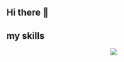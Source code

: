 ## Hi there 👋

## my skills
<p align="center">
  <a href="https://skillicons.dev">
    <img src="https://skillicons.dev/icons?i=py,go,rust,ts,nextjs,tailwind,bun,vitest,git,docker,ubuntu,linux,grafana,azure" />
  </a>
</p>

<!--
**michi9810/michi9810** is a ✨ _special_ ✨ repository because its `README.md` (this file) appears on your GitHub profile.

Here are some ideas to get you started:

- 🔭 I’m currently working on ...
- 🌱 I’m currently learning ...
- 👯 I’m looking to collaborate on ...
- 🤔 I’m looking for help with ...
- 💬 Ask me about ...
- 📫 How to reach me: ...
- 😄 Pronouns: ...
- ⚡ Fun fact: ...
-->
